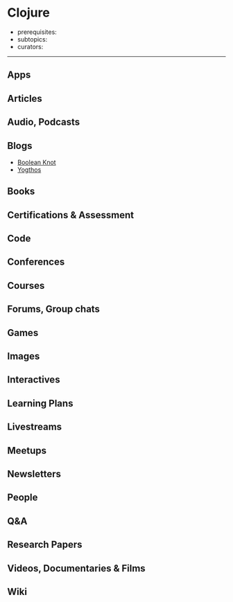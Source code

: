 # Clojure

- prerequisites:
- subtopics:
- curators:

------

## Apps


## Articles

## Audio, Podcasts

## Blogs
- [Boolean Knot](https://www.booleanknot.com/blog/)
- [Yogthos](http://yogthos.net/)

## Books

## Certifications & Assessment

## Code

## Conferences

## Courses

## Forums, Group chats

## Games

## Images

## Interactives

## Learning Plans

## Livestreams

## Meetups

## Newsletters

## People

## Q&A

## Research Papers

## Videos, Documentaries & Films

## Wiki
